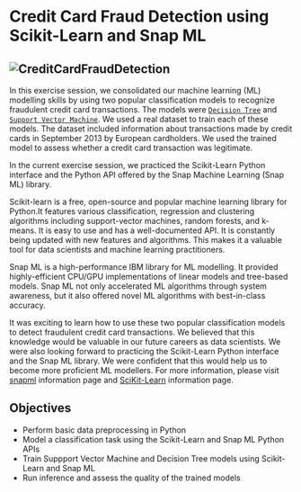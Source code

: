 # **Credit Card Fraud Detection using Scikit-Learn and Snap ML**
![CreditCardFraudDetection](https://storage.googleapis.com/kaggle-datasets-images/310/684/3503c6c827ca269cc00ffa66f2a9c207/dataset-cover.jpg)
------
In this exercise session, we consolidated our machine learning (ML) modelling skills by using two popular classification models to recognize fraudulent credit card transactions. The models were [`Decision Tree`](https://en.wikipedia.org/wiki/Decision_tree) and [`Support Vector Machine`](https://en.wikipedia.org/wiki/Support_vector_machine). We used a real dataset to train each of these models. The dataset included information about transactions made by credit cards in September 2013 by European cardholders. We used the trained model to assess whether a credit card transaction was legitimate.


In the current exercise session, we practiced the Scikit-Learn Python interface and the Python API offered by the Snap Machine Learning (Snap ML) library.

Scikit-learn is a free, open-source and popular machine learning library for Python.It features various classification, regression and clustering algorithms including support-vector machines, random forests, and k-means. It is easy to use and has a well-documented API. It is constantly being updated with new features and algorithms. This makes it a valuable tool for data scientists and machine learning practitioners.

Snap ML is a high-performance IBM library for ML modelling. It provided highly-efficient CPU/GPU implementations of linear models and tree-based models. Snap ML not only accelerated ML algorithms through system awareness, but it also offered novel ML algorithms with best-in-class accuracy.

It was exciting to learn how to use these two popular classification models to detect fraudulent credit card transactions. We believed that this knowledge would be valuable in our future careers as data scientists. We were also looking forward to practicing the Scikit-Learn Python interface and the Snap ML library. We were confident that this would help us to become more proficient ML modellers. For more information, please visit [snapml](https://snapml.readthedocs.io/en/latest/) information page and [SciKit-Learn](https://scikit-learn.org/stable/index.html) information page.

## Objectives
- Perform basic data preprocessing in Python
- Model a classification task using the Scikit-Learn and Snap ML Python APIs
- Train Suppport Vector Machine and Decision Tree models using Scikit-Learn and Snap ML
- Run inference and assess the quality of the trained models
